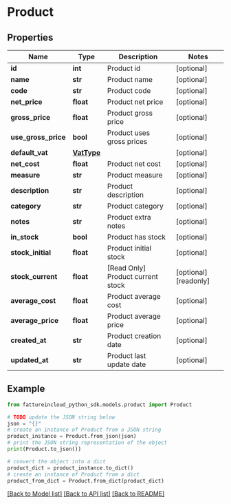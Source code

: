# Product


## Properties

Name | Type | Description | Notes
------------ | ------------- | ------------- | -------------
**id** | **int** | Product id | [optional] 
**name** | **str** | Product name | [optional] 
**code** | **str** | Product code | [optional] 
**net_price** | **float** | Product net price | [optional] 
**gross_price** | **float** | Product gross price | [optional] 
**use_gross_price** | **bool** | Product uses gross prices | [optional] 
**default_vat** | [**VatType**](VatType.md) |  | [optional] 
**net_cost** | **float** | Product net cost | [optional] 
**measure** | **str** | Product measure | [optional] 
**description** | **str** | Product description | [optional] 
**category** | **str** | Product category | [optional] 
**notes** | **str** | Product extra notes | [optional] 
**in_stock** | **bool** | Product has stock | [optional] 
**stock_initial** | **float** | Product initial stock | [optional] 
**stock_current** | **float** | [Read Only] Product current stock | [optional] [readonly] 
**average_cost** | **float** | Product average cost | [optional] 
**average_price** | **float** | Product average price | [optional] 
**created_at** | **str** | Product creation date | [optional] 
**updated_at** | **str** | Product last update date | [optional] 

## Example

```python
from fattureincloud_python_sdk.models.product import Product

# TODO update the JSON string below
json = "{}"
# create an instance of Product from a JSON string
product_instance = Product.from_json(json)
# print the JSON string representation of the object
print(Product.to_json())

# convert the object into a dict
product_dict = product_instance.to_dict()
# create an instance of Product from a dict
product_from_dict = Product.from_dict(product_dict)
```
[[Back to Model list]](../README.md#documentation-for-models) [[Back to API list]](../README.md#documentation-for-api-endpoints) [[Back to README]](../README.md)


